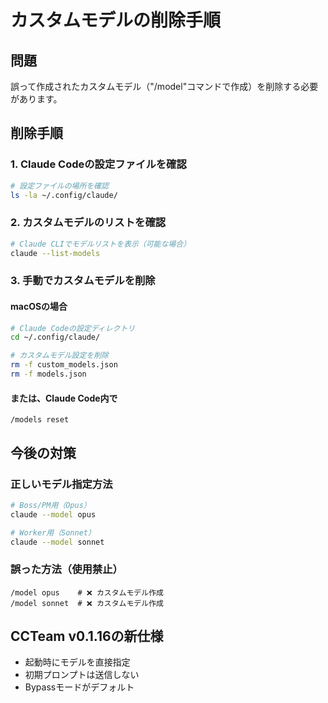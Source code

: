 # カスタムモデルの削除手順

## 問題
誤って作成されたカスタムモデル（"/model"コマンドで作成）を削除する必要があります。

## 削除手順

### 1. Claude Codeの設定ファイルを確認
```bash
# 設定ファイルの場所を確認
ls -la ~/.config/claude/
```

### 2. カスタムモデルのリストを確認
```bash
# Claude CLIでモデルリストを表示（可能な場合）
claude --list-models
```

### 3. 手動でカスタムモデルを削除

#### macOSの場合
```bash
# Claude Codeの設定ディレクトリ
cd ~/.config/claude/

# カスタムモデル設定を削除
rm -f custom_models.json
rm -f models.json
```

#### または、Claude Code内で
```
/models reset
```

## 今後の対策

### 正しいモデル指定方法
```bash
# Boss/PM用（Opus）
claude --model opus

# Worker用（Sonnet）
claude --model sonnet
```

### 誤った方法（使用禁止）
```
/model opus    # ❌ カスタムモデル作成
/model sonnet  # ❌ カスタムモデル作成
```

## CCTeam v0.1.16の新仕様
- 起動時にモデルを直接指定
- 初期プロンプトは送信しない
- Bypassモードがデフォルト